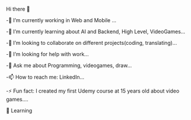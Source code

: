 Hi there 👋

-🔭 I’m currently working in Web and Mobile ...

-🌱 I’m currently learning about AI and Backend, High Level, VideoGames...

-👯 I’m looking to collaborate on different projects(coding, translating)...

-🤔 I’m looking for help with work...

-💬 Ask me about Programming, videogames, draw...

-📫 How to reach me: LinkedIn...

-⚡ Fun fact: I created my first Udemy course at 15 years old about video games....


📖 Learning